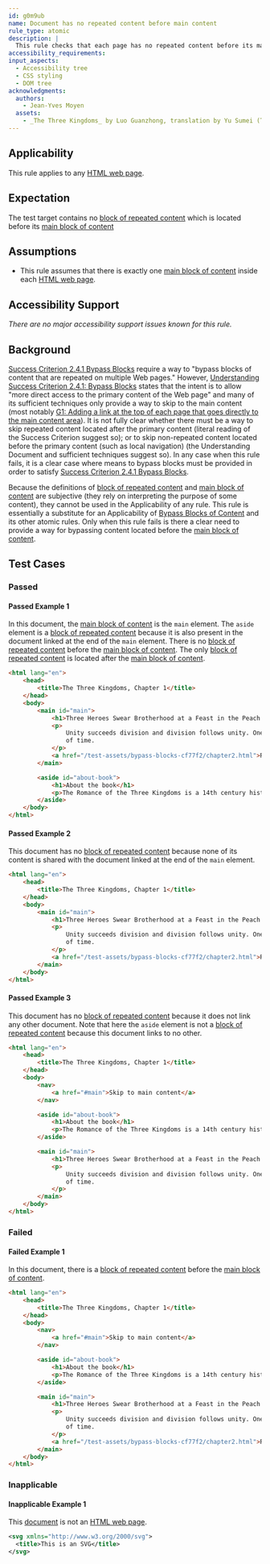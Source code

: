 ```yaml
---
id: g0m9ub
name: Document has no repeated content before main content
rule_type: atomic
description: |
  This rule checks that each page has no repeated content before its main content.
accessibility_requirements:
input_aspects:
  - Accessibility tree
  - CSS styling
  - DOM tree
acknowledgments:
  authors:
    - Jean-Yves Moyen
  assets:
    - _The Three Kingdoms_ by Luo Guanzhong, translation by Yu Sumei (Tuttle publishing, 2014, ISBN 9780804843935)
---
```


## Applicability

This rule applies to any [HTML web page][].

## Expectation

The test target contains no [block of repeated content][] which is located before its [main block of content][]

## Assumptions

- This rule assumes that there is exactly one [main block of content][] inside each [HTML web page][].

## Accessibility Support

_There are no major accessibility support issues known for this rule._

## Background

[Success Criterion 2.4.1 Bypass Blocks][sc241] require a way to "bypass blocks of content that are repeated on multiple Web pages." However, [Understanding Success Criterion 2.4.1: Bypass Blocks][usc241] states that the intent is to allow "more direct access to the primary content of the Web page" and many of its sufficient techniques only provide a way to skip to the main content (most notably [G1: Adding a link at the top of each page that goes directly to the main content area][tech g1]). It is not fully clear whether there must be a way to skip repeated content located after the primary content (literal reading of the Success Criterion suggest so); or to skip non-repeated content located before the primary content (such as local navigation) (the Understanding Document and sufficient techniques suggest so). In any case when this rule fails, it is a clear case where means to bypass blocks must be provided in order to satisfy [Success Criterion 2.4.1 Bypass Blocks][sc241].

Because the definitions of [block of repeated content][] and [main block of content][] are subjective (they rely on interpreting the purpose of some content), they cannot be used in the Applicability of any rule. This rule is essentially a substitute for an Applicability of [Bypass Blocks of Content][] and its other atomic rules. Only when this rule fails is there a clear need to provide a way for bypassing content located before the [main block of content][].

## Test Cases

### Passed

#### Passed Example 1

In this document, the [main block of content][] is the `main` element. The `aside` element is a [block of repeated content][] because it is also present in the document linked at the end of the `main` element. There is no [block of repeated content][] before the [main block of content][]. The only [block of repeated content][] is located after the [main block of content][].

```html
<html lang="en">
	<head>
		<title>The Three Kingdoms, Chapter 1</title>
	</head>
	<body>
		<main id="main">
			<h1>Three Heroes Swear Brotherhood at a Feast in the Peach Garden</h1>
			<p>
				Unity succeeds division and division follows unity. One is bound to be replaced by the other after a long span
				of time.
			</p>
			<a href="/test-assets/bypass-blocks-cf77f2/chapter2.html">Read Chapter 2</a>
		</main>

		<aside id="about-book">
			<h1>About the book</h1>
			<p>The Romance of the Three Kingdoms is a 14th century historical novel.</p>
		</aside>
	</body>
</html>
```

#### Passed Example 2

This document has no [block of repeated content][] because none of its content is shared with the document linked at the end of the `main` element.

```html
<html lang="en">
	<head>
		<title>The Three Kingdoms, Chapter 1</title>
	</head>
	<body>
		<main id="main">
			<h1>Three Heroes Swear Brotherhood at a Feast in the Peach Garden</h1>
			<p>
				Unity succeeds division and division follows unity. One is bound to be replaced by the other after a long span
				of time.
			</p>
			<a href="/test-assets/bypass-blocks-cf77f2/chapter2.html">Read Chapter 2</a>
		</main>
	</body>
</html>
```

#### Passed Example 3

This document has no [block of repeated content][] because it does not link any other document. Note that here the `aside` element is not a [block of repeated content][] because this document links to no other.

```html
<html lang="en">
	<head>
		<title>The Three Kingdoms, Chapter 1</title>
	</head>
	<body>
		<nav>
			<a href="#main">Skip to main content</a>
		</nav>

		<aside id="about-book">
			<h1>About the book</h1>
			<p>The Romance of the Three Kingdoms is a 14th century historical novel.</p>
		</aside>

		<main id="main">
			<h1>Three Heroes Swear Brotherhood at a Feast in the Peach Garden</h1>
			<p>
				Unity succeeds division and division follows unity. One is bound to be replaced by the other after a long span
				of time.
			</p>
		</main>
	</body>
</html>
```

### Failed

#### Failed Example 1

In this document, there is a [block of repeated content][] before the [main block of content][].

```html
<html lang="en">
	<head>
		<title>The Three Kingdoms, Chapter 1</title>
	</head>
	<body>
		<nav>
			<a href="#main">Skip to main content</a>
		</nav>

		<aside id="about-book">
			<h1>About the book</h1>
			<p>The Romance of the Three Kingdoms is a 14th century historical novel.</p>
		</aside>

		<main id="main">
			<h1>Three Heroes Swear Brotherhood at a Feast in the Peach Garden</h1>
			<p>
				Unity succeeds division and division follows unity. One is bound to be replaced by the other after a long span
				of time.
			</p>
			<a href="/test-assets/bypass-blocks-cf77f2/chapter2.html">Read Chapter 2</a>
		</main>
	</body>
</html>
```

### Inapplicable

#### Inapplicable Example 1

This [document][] is not an [HTML web page][].

```svg
<svg xmlns="http://www.w3.org/2000/svg">
  <title>This is an SVG</title>
</svg>
```

[block of repeated content]: #block-of-repeated-content 'Definition of Block of Repeated Content'
[bypass blocks of content]: https://act-rules.github.io/rules/cf77f2 'Rule Bypass Blocks of Content'
[document]: https://dom.spec.whatwg.org/#concept-document 'DOM definition of Document'
[html web page]: #web-page-html 'Definition of HTML Web Page'
[main block of content]: #main-block-of-content 'Definition of Main Block of Content'
[sc241]: https://www.w3.org/TR/WCAG21/#bypass-blocks 'Success Criterion 2.4.1 Bypass Blocks'
[tech g1]: https://www.w3.org/WAI/WCAG21/Techniques/general/G1 'Technique G1: Adding a Link at the Top of each Page that Goes Directly to the Main Content Area'
[usc241]: https://www.w3.org/WAI/WCAG21/Understanding/bypass-blocks.html 'Understanding Success Criterion 2.4.1: Bypass Blocks'
